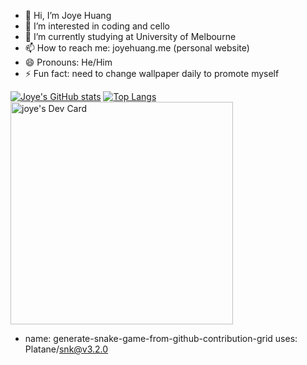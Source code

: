 - 👋 Hi, I’m Joye Huang
- 👀 I’m interested in coding and cello
- 🌱 I’m currently studying at University of Melbourne
- 📫 How to reach me: joyehuang.me (personal website)
- 😄 Pronouns: He/Him
- ⚡ Fun fact: need to change wallpaper daily to promote myself

[![Joye's GitHub stats](https://github-readme-stats.vercel.app/api?username=joyehuang&count_private=true&show_icons=true&theme=tokyonight)](https://github.com/joyehuang/github-readme-stats)
[![Top Langs](https://github-readme-stats.vercel.app/api/top-langs/?username=joyehuang)](https://github.com/joyehuang/github-readme-stats)
<a href="https://app.daily.dev/joye"><img src="https://api.daily.dev/devcards/v2/2UOkitP86HD5bvSi8ipA6.png?r=b62" width="356" alt="joye's Dev Card"/></a>
<!---
joyehuang/joyehuang is a ✨ special ✨ repository because its `README.md` (this file) appears on your GitHub profile.
You can click the Preview link to take a look at your changes.
--->
- name: generate-snake-game-from-github-contribution-grid
  uses: Platane/snk@v3.2.0
